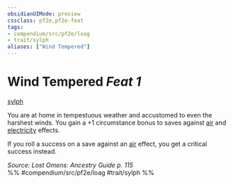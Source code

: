 ```yaml
---
obsidianUIMode: preview
cssclass: pf2e,pf2e-feat
tags:
- compendium/src/pf2e/loag
- trait/sylph
aliases: ["Wind Tempered"]
---
```

# Wind Tempered  *Feat 1*  
[sylph](/rules/traits/sylph-b2.md)  


You are at home in tempestuous weather and accustomed to even the harshest winds. You gain a +1 circumstance bonus to saves against [air](/rules/traits/air.md) and [electricity](/rules/traits/electricity.md) effects.

If you roll a success on a save against an [air](/rules/traits/air.md) effect, you get a critical success instead.

*Source: Lost Omens: Ancestry Guide p. 115*  
%% #compendium/src/pf2e/loag #trait/sylph %%
